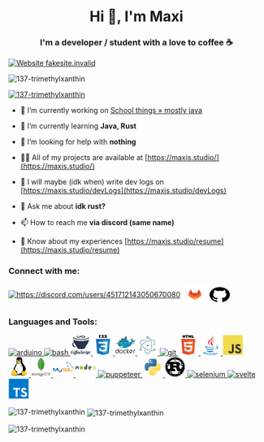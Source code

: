 <h1 align="center">Hi 👋, I'm Maxi</h1>
<h3 align="center">I'm a developer / student with a love to coffee ☕</h3>

[![Website fakesite.invalid](https://img.shields.io/website-up-down-green-red/http/fakesite.invalid.svg)](https://maxis.studio)

<p align="left"> <img src="https://komarev.com/ghpvc/?username=137-trimethylxanthin&label=Profile%20views&color=0e75b6&style=flat" alt="137-trimethylxanthin" /> </p>

<p align="left"> <a href="https://github.com/ryo-ma/github-profile-trophy"><img src="https://github-profile-trophy.vercel.app/?username=137-trimethylxanthin" alt="137-trimethylxanthin" /></a> </p>

- 🔭 I’m currently working on [School things » mostly java](https://gitlab.com/137-Trimethylxanthin)

- 🌱 I’m currently learning **Java, Rust**

- 🤝 I’m looking for help with **nothing**

- 👨‍💻 All of my projects are available at [https://maxis.studio/](https://maxis.studio/)

- 📝 I will maybe (idk when) write dev logs on [https://maxis.studio/devLogs](https://maxis.studio/devLogs)

- 💬 Ask me about **idk rust?**

- 📫 How to reach me **via discord (same name)**

- 📄 Know about my experiences [https://maxis.studio/resume](https://maxis.studio/resume)

<h3 align="left">Connect with me:</h3>
<p align="left">
<a href="https://discord.gg/https://discord.com/users/451712143050670080" target="blank"><img align="center" src="https://raw.githubusercontent.com/rahuldkjain/github-profile-readme-generator/master/src/images/icons/Social/discord.svg" alt="https://discord.com/users/451712143050670080" height="30" width="40" /></a> <a href="https://gitlab.com/137-Trimethylxanthin" target="blank"><img align="center" src="https://raw.githubusercontent.com/137-Trimethylxanthin/137-Trimethylxanthin/1e2e5513121a8a58275de3cc23876f718a61b468/gitlab-logo-500.svg" alt="https://gitlab.com/137-Trimethylxanthin" height="40" width="50" /></a>  <a href="https://github.com/137-Trimethylxanthin" target="blank"><img align="center" src="https://raw.githubusercontent.com/137-Trimethylxanthin/137-Trimethylxanthin/1e2e5513121a8a58275de3cc23876f718a61b468/iconmonstr-github-1.svg" alt="https://github.com/137-Trimethylxanthin" height="30" width="40" /></a> 
  
</p>

<h3 align="left">Languages and Tools:</h3>
<p align="left"> <a href="https://www.arduino.cc/" target="_blank" rel="noreferrer"> <img src="https://cdn.worldvectorlogo.com/logos/arduino-1.svg" alt="arduino" width="40" height="40"/> </a> <a href="https://www.gnu.org/software/bash/" target="_blank" rel="noreferrer"> <img src="https://www.vectorlogo.zone/logos/gnu_bash/gnu_bash-icon.svg" alt="bash" width="40" height="40"/> </a> <a href="https://offeescript.org" target="_blank" rel="noreferrer"> <img src="https://raw.githubusercontent.com/devicons/devicon/master/icons/coffeescript/coffeescript-original-wordmark.svg" alt="coffeescript" width="40" height="40"/> </a> <a href="https://www.w3schools.com/css/" target="_blank" rel="noreferrer"> <img src="https://raw.githubusercontent.com/devicons/devicon/master/icons/css3/css3-original-wordmark.svg" alt="css3" width="40" height="40"/> </a> <a href="https://www.docker.com/" target="_blank" rel="noreferrer"> <img src="https://raw.githubusercontent.com/devicons/devicon/master/icons/docker/docker-original-wordmark.svg" alt="docker" width="40" height="40"/> </a> <a href="https://www.electronjs.org" target="_blank" rel="noreferrer"> <img src="https://raw.githubusercontent.com/devicons/devicon/master/icons/electron/electron-original.svg" alt="electron" width="40" height="40"/> </a> <a href="https://git-scm.com/" target="_blank" rel="noreferrer"> <img src="https://www.vectorlogo.zone/logos/git-scm/git-scm-icon.svg" alt="git" width="40" height="40"/> </a> <a href="https://www.w3.org/html/" target="_blank" rel="noreferrer"> <img src="https://raw.githubusercontent.com/devicons/devicon/master/icons/html5/html5-original-wordmark.svg" alt="html5" width="40" height="40"/> </a> <a href="https://www.java.com" target="_blank" rel="noreferrer"> <img src="https://raw.githubusercontent.com/devicons/devicon/master/icons/java/java-original.svg" alt="java" width="40" height="40"/> </a> <a href="https://developer.mozilla.org/en-US/docs/Web/JavaScript" target="_blank" rel="noreferrer"> <img src="https://raw.githubusercontent.com/devicons/devicon/master/icons/javascript/javascript-original.svg" alt="javascript" width="40" height="40"/> </a> <a href="https://www.linux.org/" target="_blank" rel="noreferrer"> <img src="https://raw.githubusercontent.com/devicons/devicon/master/icons/linux/linux-original.svg" alt="linux" width="40" height="40"/> </a> <a href="https://www.mongodb.com/" target="_blank" rel="noreferrer"> <img src="https://raw.githubusercontent.com/devicons/devicon/master/icons/mongodb/mongodb-original-wordmark.svg" alt="mongodb" width="40" height="40"/> </a> <a href="https://www.mysql.com/" target="_blank" rel="noreferrer"> <img src="https://raw.githubusercontent.com/devicons/devicon/master/icons/mysql/mysql-original-wordmark.svg" alt="mysql" width="40" height="40"/> </a> <a href="https://nodejs.org" target="_blank" rel="noreferrer"> <img src="https://raw.githubusercontent.com/devicons/devicon/master/icons/nodejs/nodejs-original-wordmark.svg" alt="nodejs" width="40" height="40"/> </a> <a href="https://github.com/puppeteer/puppeteer" target="_blank" rel="noreferrer"> <img src="https://www.vectorlogo.zone/logos/pptrdev/pptrdev-official.svg" alt="puppeteer" width="40" height="40"/> </a> <a href="https://www.python.org" target="_blank" rel="noreferrer"> <img src="https://raw.githubusercontent.com/devicons/devicon/master/icons/python/python-original.svg" alt="python" width="40" height="40"/> </a> <a href="https://www.rust-lang.org" target="_blank" rel="noreferrer"> <img src="https://raw.githubusercontent.com/devicons/devicon/master/icons/rust/rust-plain.svg" alt="rust" width="40" height="40"/> </a> <a href="https://www.selenium.dev" target="_blank" rel="noreferrer"> <img src="https://raw.githubusercontent.com/detain/svg-logos/780f25886640cef088af994181646db2f6b1a3f8/svg/selenium-logo.svg" alt="selenium" width="40" height="40"/> </a> <a href="https://svelte.dev" target="_blank" rel="noreferrer"> <img src="https://upload.wikimedia.org/wikipedia/commons/1/1b/Svelte_Logo.svg" alt="svelte" width="40" height="40"/> </a> <a href="https://www.typescriptlang.org/" target="_blank" rel="noreferrer"> <img src="https://raw.githubusercontent.com/devicons/devicon/master/icons/typescript/typescript-original.svg" alt="typescript" width="40" height="40"/> </a> </p>

<p><img align="left" src="https://github-readme-stats.vercel.app/api/top-langs?username=137-trimethylxanthin&show_icons=true&theme=tokyonight&locale=en&layout=compact" alt="137-trimethylxanthin" /></p>

<p>&nbsp;<img align="center" src="https://github-readme-stats.vercel.app/api?username=137-trimethylxanthin&show_icons=true&theme=tokyonight&locale=en" alt="137-trimethylxanthin" /></p>

<p><img align="center" src="https://github-readme-streak-stats.herokuapp.com/?user=137-trimethylxanthin&theme=dark" alt="137-trimethylxanthin" /></p>

